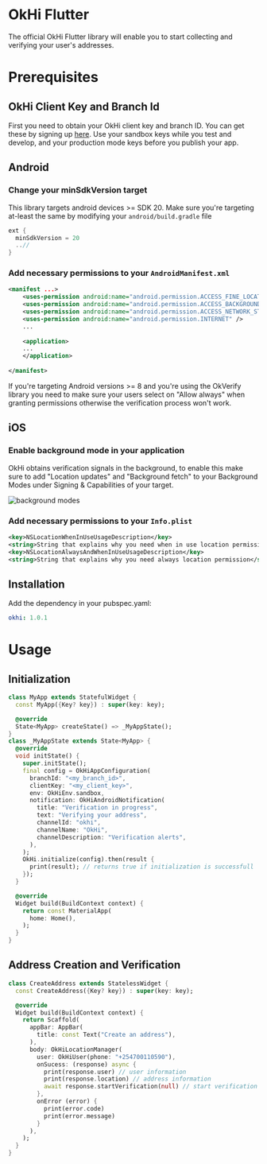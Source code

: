 # OkHi Flutter
The official OkHi Flutter library will enable you to start collecting and verifying your user's addresses.

# Prerequisites

## OkHi Client Key and Branch Id
First you need to obtain your OkHi client key and branch ID. You can get these by signing up [here](https://docs.google.com/forms/d/e/1FAIpQLSed2rhgKQ8iv-xiJrJnDqOTaPiP6c7oE7DzrhTPF_d3VTihDQ/viewform).
Use your sandbox keys while you test and develop, and your production mode keys before you publish your app.

## Android
### Change your minSdkVersion target
This library targets android devices >= SDK 20. Make sure you're targeting at-least the same by modifying your `android/build.gradle` file

```gradle
ext {
  minSdkVersion = 20
  ..//
}
```
### Add necessary permissions to your `AndroidManifest.xml`
```xml
<manifest ...>
    <uses-permission android:name="android.permission.ACCESS_FINE_LOCATION" />
    <uses-permission android:name="android.permission.ACCESS_BACKGROUND_LOCATION" />
    <uses-permission android:name="android.permission.ACCESS_NETWORK_STATE" />
    <uses-permission android:name="android.permission.INTERNET" />
    ...
    
    <application>
    ...
    </application>
​
</manifest>
```
If you're targeting Android versions >= 8 and you're using the OkVerify library you need to make sure your users select on "Allow always" when granting permissions otherwise the verification process won't work.

## iOS
### Enable background mode in your application

OkHi obtains verification signals in the background, to enable this make sure to add "Location updates" and "Background fetch" to your Background Modes under Signing & Capabilities of your target.

![background modes](https://storage.googleapis.com/okhi-cdn/files/Screenshot%202021-11-02%20at%2008.01.13.png)

### Add necessary permissions to your `Info.plist`
```xml
<key>NSLocationWhenInUseUsageDescription</key>
<string>String that explains why you need when in use location permission</string>
<key>NSLocationAlwaysAndWhenInUseUsageDescription</key>
<string>String that explains why you need always location permission</string>
```

## Installation

Add the dependency in your pubspec.yaml:

```yaml
okhi: 1.0.1
```

# Usage
## Initialization
```dart
class MyApp extends StatefulWidget {
  const MyApp({Key? key}) : super(key: key);

  @override
  State<MyApp> createState() => _MyAppState();
}
class _MyAppState extends State<MyApp> {
  @override
  void initState() {
    super.initState();
    final config = OkHiAppConfiguration(
      branchId: "<my_branch_id>",
      clientKey: "<my_client_key>",
      env: OkHiEnv.sandbox,
      notification: OkHiAndroidNotification(
        title: "Verification in progress",
        text: "Verifying your address",
        channelId: "okhi",
        channelName: "OkHi",
        channelDescription: "Verification alerts",
      ),
    );
    OkHi.initialize(config).then(result {
      print(result); // returns true if initialization is successfull
    });
  }

  @override
  Widget build(BuildContext context) {
    return const MaterialApp(
      home: Home(),
    );
  }
}
```
## Address Creation and Verification
```dart
class CreateAddress extends StatelessWidget {
  const CreateAddress({Key? key}) : super(key: key);

  @override
  Widget build(BuildContext context) {
    return Scaffold(
      appBar: AppBar(
        title: const Text("Create an address"),
      ),
      body: OkHiLocationManager(
        user: OkHiUser(phone: "+254700110590"),
        onSucess: (response) async {
          print(response.user) // user information
          print(response.location) // address information
          await response.startVerification(null) // start verification with response
        },
        onError (error) {
          print(error.code)
          print(error.message)
        }
      ),
    );
  }
}
```
